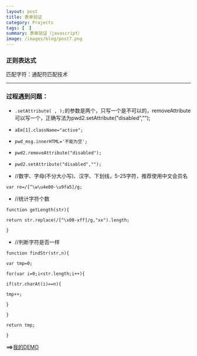 ```yaml
---
layout: post
title: 表单验证
category: Projects
tags: [　]
summary: 表单验证（javascript）
image: /images/blog/post7.png
---
```



### 正则表达式

匹配字符：通配符匹配技术

---

### 过程遇到问题：

+ `.setAttribute( , );`的参数是两个，只写一个是不可以的，removeAttribute可以写一个，正确写法为pwd2.setAttribute("disabled","");


+ `aEm[1].className="active";`

+ `pwd_msg.innerHTML='不能为空';`

+ `pwd2.removeAttribute("disabled");`

+ `pwd2.setAttribute("disabled","");`

+ //数字、字母(不分大小写)、汉字、下划线，5-25字符，推荐使用中文会员名

`var re=/[^\w\u4e00-\u9fa5]/g;`

+ //统计字符个数

`function getLength(str){`

`return str.replace(/[^\x00-xff]/g,"xx").length;`

`}`

+ //判断字符是否一样

`function findStr(str,n){`
	
`var tmp=0;`
	
`for(var i=0;i<str.length;i++){`

		
`if(str.charAt(i)==n){`
			
`tmp++;`

`}`
	
`}`

`return tmp;`

`}`

**==>**[我的DEMO](http://royluck.github.io/demo/表单验证/)


